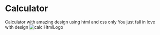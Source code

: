 # Calculator
Calculator with amazing design using html and css only You just fall in love with design
![calciHtmlLogo](https://1.bp.blogspot.com/-0EJ3YQc_Dug/YFsIpylOEQI/AAAAAAAAkyw/s2WIoz_CLwQY_WnTuVgLPQIUhKUpSFPbwCLcBGAsYHQ/s1024/Screenshot%2B%252811%2529.png)
